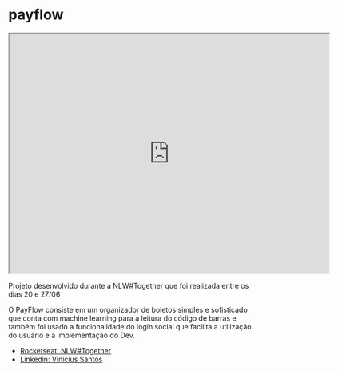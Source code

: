 # payflow

<div><iframe src="https://drive.google.com/file/d/1saJFP4OT3PTXm6HP7CJZc1avJ5hAoMn4/preview" width="640" height="480" allow="autoplay"></iframe></div>

Projeto desenvolvido durante a NLW#Together que foi realizada entre os dias 20 e 27/06

O PayFlow consiste em um organizador de boletos simples e sofisticado que conta com machine learning para a leitura do código de barras e também foi usado a funcionalidade do login social que facilita a utilização do usuário e a implementação do Dev.


- [Rocketseat: NLW#Together](https://nextlevelweek.com/episodios/flutter/live-1/edicao/6)
- [Linkedin: Vinicius Santos](https://www.linkedin.com/in/viniciussantos31/)

